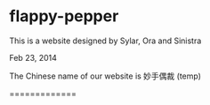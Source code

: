 flappy-pepper
=============

This is a website designed by Sylar, Ora and Sinistra

Feb 23, 2014

The Chinese name of our website is  妙手偶裁 (temp)

=============
